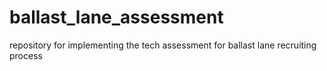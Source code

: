 # ballast_lane_assessment
repository for implementing the tech assessment for ballast lane recruiting process
